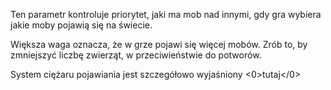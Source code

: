 Ten parametr kontroluje priorytet, jaki ma mob nad innymi, gdy gra wybiera jakie moby pojawią się na świecie.

Większa waga oznacza, że w grze pojawi się więcej mobów. Zrób to, by zmniejszyć liczbę zwierząt, w przeciwieństwie do potworów.

System ciężaru pojawiania jest szczegółowo wyjaśniony <0>tutaj</0>